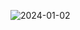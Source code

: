 ![2024-01-02](https://github.com/Shreyapatil9530/Movie-App/assets/155437721/344ccea0-b751-494d-9604-e9cf8223c9ae)

